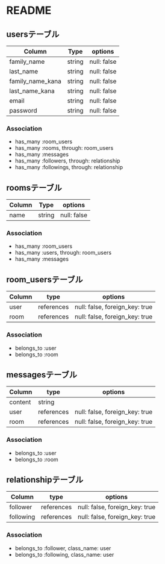 # README

## usersテーブル

| Column           | Type     | options        |
| ---------        | -------- | -------------- |
| family_name      | string   | null: false    |
| last_name        | string   | null: false    |
| family_name_kana | string   | null: false    |
| last_name_kana   | string   | null: false    |
| email            | string   | null: false    |
| password         | string   | null: false    |

### Association
- has_many :room_users
- has_many :rooms, through: room_users
- has_many :messages
- has_many :followers, through: relationship
- has_many :followings, through: relationship



## roomsテーブル

| Column           | Type        | options         |
| ---------------- | ----------- | --------------- |
| name             | string      | null: false     |

### Association
- has_many :room_users
- has_many :users, through: room_users
- has_many :messages



## room_usersテーブル

| Column         | type         | options                         |
| -------------- | ------------ | ------------------------------- |
| user           | references   | null: false, foreign_key: true  |
| room           | references   | null: false, foreign_key: true  |

### Association
- belongs_to :user
- belongs_to :room



## messagesテーブル

| Column         | type        | options                         |
| -------------- | ----------- | ------------------------------- |
| content        | string      |                                 |
| user           | references  | null: false, foreign_key: true  |
| room           | references  | null: false, foreign_key: true  |

### Association
- belongs_to :user
- belongs_to :room



## relationshipテーブル

| Column      | type          | options                        |
| -------     | ------------- | ------------------------------ |
| follower    | references    | null: false, foreign_key: true |
| following   | references    | null: false, foreign_key: true |

### Association
- belongs_to :follower, class_name: user
- belongs_to :following, class_name: user